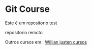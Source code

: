 # Git Course


Este é um repositorio test

repositorio remoto

Outros cursos em : [Willian justen cursos](http://willianjusten.teachable.com)
